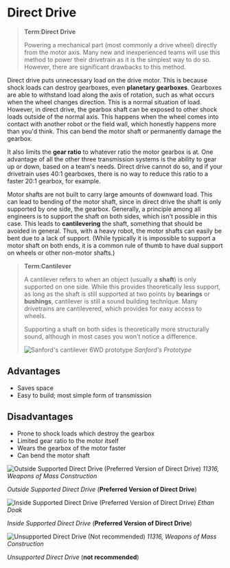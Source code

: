 # Direct Drive

>**Term**:**Direct Drive**
>
>Powering a mechanical part (most commonly a drive wheel) directly from the motor axis. Many new and inexperienced teams will use this method to power their drivetrain as it is the simplest way to do so. However, there are significant drawbacks to this method.

Direct drive puts unnecessary load on the drive motor. This is because shock loads can destroy gearboxes, even **planetary gearboxes**. Gearboxes are able to withstand load along the axis of rotation, such as what occurs when the wheel changes direction. This is a normal situation of load. However, in direct drive, the gearbox shaft can be exposed to other shock loads outside of the normal axis. This happens when the wheel comes into contact with another robot or the field wall, which honestly happens more than you'd think. This can bend the motor shaft or permanently damage the gearbox.

It also limits the **gear ratio** to whatever ratio the motor gearbox is at. One advantage of all the other three transmission systems is the ability to gear up or down, based on a team's needs. Direct drive cannot do so, and if your drivetrain uses 40:1 gearboxes, there is no way to reduce this ratio to a faster 20:1 gearbox, for example.

Motor shafts are not built to carry large amounts of downward load. This can lead to bending of the motor shaft, since in direct drive the shaft is only supported by one side, the gearbox. Generally, a principle among all engineers is to support the shaft on both sides, which isn't possible in this case. This leads to **cantilevering** the shaft, something that should be avoided in general. Thus, with a heavy robot, the motor shafts can easily be bent due to a lack of support. (While typically it is impossible to support a motor shaft on both ends, it is a common rule of thumb to have dual support on wheels or other non-motor shafts.)

>**Term**:**Cantilever**
>
>A cantilever refers to when an object (usually a **shaft**) is only supported on one side. While this provides theoretically less support, as long as the shaft is still supported at two points by **bearings** or **bushings**, cantilever is still a sound building technique. Many drivetrains are cantilevered, which provides for easy access to wheels.
>
>Supporting a shaft on both sides is theoretically more structurally sound, although in most cases you won't notice a difference.
>
>![Sanford's cantilever 6WD prototype](https://dd8f408.webp.ee/sanford-cantilever.jpg)
*Sanford's Prototype*

## Advantages

- Saves space
- Easy to build; most simple form of transmission

## Disadvantages

- Prone to shock loads which destroy the gearbox
- Limited gear ratio to the motor itself
- Wears the gearbox of the motor faster
- Can bend the motor shaft

![Outside Supported Direct Drive (Preferred Version of Direct Drive)](https://dd8f408.webp.ee/outside-supported-direct-drive.jpg)
*11316, Weapons of Mass Construction*

*Outside Supported Direct Drive* (**Preferred Version of Direct Drive**)

![Inside Supported Direct Drive (Preferred Version of Direct Drive)](https://dd8f408.webp.ee/inside-supported-direct-drive.jpg)
*Ethan Doak*

*Inside Supported Direct Drive* (**Preferred Version of Direct Drive**)

![Unsupported Direct Drive (Not recommended)](https://dd8f408.webp.ee/unsupported-direct-drive.jpg)
*11316, Weapons of Mass Construction*

*Unsupported Direct Drive* (**not recommended**)
